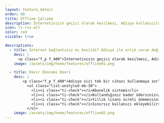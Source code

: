 ```yaml
---
layout: feature_detail
order: 60
title: Offline Çalışma
description: İnternetinizin geçici olarak kesilmesi, Adisyo kullanıcıları için sorun olmaz. Adisyo offline ile internetin olmadığı durumlarda bile süreciniz kesilmeden devam eder. 
icon: ti-rss-alt
color: red
visible: true

descriptions: 
  - title: İnternet bağlantınız mı kesildi? Adisyo ile artık sorun değil, siparişleriniz kesintisiz gelmeye devam eder.
    desc: |
      <p class="f_p f_400">İnternetinizin geçici olarak kesilmesi, Adisyo kullanıcıları için sorun olmaz. Adisyo offline ile internetin olmadığı durumlarda bile çalışmaya devam edebilirsiniz. Kağıt adisyona mı döneceğiz diye bir kaygınız olmaz. Siparişleriniz senkron bir şekilde mutfak ekranına düşerken siz, hızınıza hız katmaya devam edebilirsiniz.</p>
    image: /assets/img/home/features/offline01.png

  - title: Devir Ekonomi Devri
    desc: |
        <p class="f_p f_400">Adisyo sizi tek bir cihazı kullanmaya zorlamaz. Adisyo'yu kullanmak için pahalı bir lisans almanız gerekmez. Yıllık bakım ücreti ödemezsiniz. Abonelik sistemi sayesinde, kullandığınız kadar ödersiniz.</p>
          <ul class="list-unstyled mb-30">
            <li><i class="ti-check"></i>Abonelik sistemi</li>
            <li><i class="ti-check"></i>Kullandığınız kadar ödersiniz</li>
            <li><i class="ti-check"></i>Yıllık lisans ücreti ödemezsiniz</li>
            <li><i class="ti-check"></i>Sınırsız kullanıcı ekleyebilirsiniz</li>
          </ul>
    image: /assets/img/home/features/offline02.png
---
```


